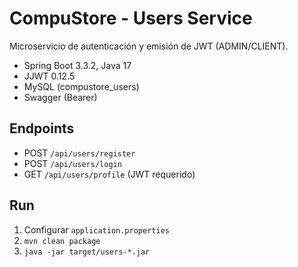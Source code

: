 # CompuStore - Users Service

Microservicio de autenticación y emisión de JWT (ADMIN/CLIENT).
- Spring Boot 3.3.2, Java 17
- JJWT 0.12.5
- MySQL (compustore_users)
- Swagger (Bearer)

## Endpoints
- POST `/api/users/register`
- POST `/api/users/login`
- GET  `/api/users/profile` (JWT requerido)

## Run
1. Configurar `application.properties`
2. `mvn clean package`
3. `java -jar target/users-*.jar`
